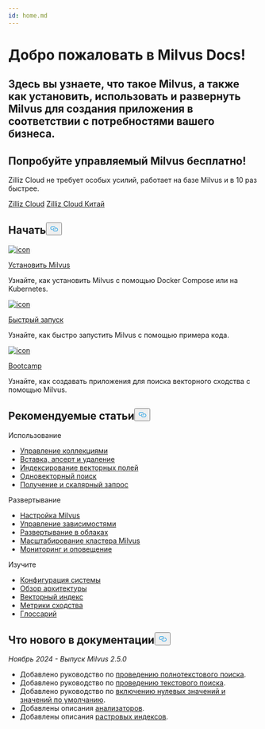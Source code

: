 ```yaml
---
id: home.md
---
```

<div class="doc-h1-wrapper">
<p><h1 class="title">
Добро пожаловать в Milvus Docs!</h1></p>
<p><h2 class="sub-title">
Здесь вы узнаете, что такое Milvus, а также как установить, использовать и развернуть Milvus для создания приложения в соответствии с потребностями вашего бизнеса.</h2></p>
</div>
<div class="doc-home-promotion-wrapper">
  <div class="promotion-content">
    <h2 class="promotion-title">Попробуйте управляемый Milvus бесплатно!</h2>
    <p class="promotion-desc">Zilliz Cloud не требует особых усилий, работает на базе Milvus и в 10 раз быстрее.</p>
  </div>
  <div class="cta-wrapper">
   <a class="cta-global" href="https://cloud.zilliz.com/signup">Zilliz Cloud</a> <a class="cta-cn" href="https://cloud.zilliz.com.cn/signup">Zilliz Cloud Китай</a></div>
</div>
<h2 id="Get-Started" class="common-anchor-header">Начать<button data-href="#Get-Started" class="anchor-icon" translate="no">
      <svg translate="no"
        aria-hidden="true"
        focusable="false"
        height="20"
        version="1.1"
        viewBox="0 0 16 16"
        width="16"
      >
        <path
          fill="#0092E4"
          fill-rule="evenodd"
          d="M4 9h1v1H4c-1.5 0-3-1.69-3-3.5S2.55 3 4 3h4c1.45 0 3 1.69 3 3.5 0 1.41-.91 2.72-2 3.25V8.59c.58-.45 1-1.27 1-2.09C10 5.22 8.98 4 8 4H4c-.98 0-2 1.22-2 2.5S3 9 4 9zm9-3h-1v1h1c1 0 2 1.22 2 2.5S13.98 12 13 12H9c-.98 0-2-1.22-2-2.5 0-.83.42-1.64 1-2.09V6.25c-1.09.53-2 1.84-2 3.25C6 11.31 7.55 13 9 13h4c1.45 0 3-1.69 3-3.5S14.5 6 13 6z"
        ></path>
      </svg>
    </button></h2><div class="card-wrapper">
<div class="start_card_container">
  
   <a href="/docs/ru/install_standalone-docker.md"> <img translate="no" src="/docs/v2.5.x/assets/home_install.svg" alt="icon" />
   </a> <a href="/docs/ru/install_standalone-docker.md"> <p class="link-btn">Установить Milvus</p> </a><p>Узнайте, как установить Milvus с помощью Docker Compose или на Kubernetes.</p>
</div>
<div class="start_card_container">
  
   <a href="/docs/ru/quickstart.md"> <img translate="no" src="/docs/v2.5.x/assets/home_quick_start.svg" alt="icon" />
   </a> <a href="/docs/ru/quickstart.md"> <p class="link-btn">Быстрый запуск</p> </a><p>Узнайте, как быстро запустить Milvus с помощью примера кода.</p>
</div>
<div class="start_card_container">
  
   <a href="/bootcamp"> <img translate="no" src="/docs/v2.5.x/assets/home_bootcamp.svg" alt="icon" />
   </a> <a href="/bootcamp"> <p class="link-btn">Bootcamp</p> </a><p>
  Узнайте, как создавать приложения для поиска векторного сходства с помощью Milvus.  </p>
</div>
</div>
<h2 id="Recommended-articles" class="common-anchor-header">Рекомендуемые статьи<button data-href="#Recommended-articles" class="anchor-icon" translate="no">
      <svg translate="no"
        aria-hidden="true"
        focusable="false"
        height="20"
        version="1.1"
        viewBox="0 0 16 16"
        width="16"
      >
        <path
          fill="#0092E4"
          fill-rule="evenodd"
          d="M4 9h1v1H4c-1.5 0-3-1.69-3-3.5S2.55 3 4 3h4c1.45 0 3 1.69 3 3.5 0 1.41-.91 2.72-2 3.25V8.59c.58-.45 1-1.27 1-2.09C10 5.22 8.98 4 8 4H4c-.98 0-2 1.22-2 2.5S3 9 4 9zm9-3h-1v1h1c1 0 2 1.22 2 2.5S13.98 12 13 12H9c-.98 0-2-1.22-2-2.5 0-.83.42-1.64 1-2.09V6.25c-1.09.53-2 1.84-2 3.25C6 11.31 7.55 13 9 13h4c1.45 0 3-1.69 3-3.5S14.5 6 13 6z"
        ></path>
      </svg>
    </button></h2><div class="doc-home-recommend-section">
<div class="recomment-item">
  <p>Использование</p>
<ul>
<li><a href="/docs/ru/manage-collections.md">Управление коллекциями</a></li>
<li><a href="/docs/ru/insert-update-delete.md">Вставка, апсерт и удаление</a></li>
<li><a href="/docs/ru/index-vector-fields.md">Индексирование векторных полей</a></li>
<li><a href="/docs/ru/single-vector-search.md">Одновекторный поиск</a></li>
<li><a href="/docs/ru/get-and-scalar-query.md">Получение и скалярный запрос</a></li>
</ul>
</div>
<div class="recomment-item">
  <p>Развертывание</p>
<ul>
<li><a href="/docs/ru/configure-docker.md">Настройка Milvus</a></li>
<li><a href="/docs/ru/deploy_s3.md">Управление зависимостями</a></li>
<li><a href="/docs/ru/eks.md">Развертывание в облаках</a></li>
<li><a href="/docs/ru/scaleout.md">Масштабирование кластера Milvus</a></li>
<li><a href="/docs/ru/monitor_overview.md">Мониторинг и оповещение</a></li>
</ul>
</div>
<div class="recomment-item">
  <p>Изучите</p>
<ul>
<li><a href="/docs/ru/system_configuration.md">Конфигурация системы</a></li>
<li><a href="/docs/ru/architecture_overview.md">Обзор архитектуры</a></li>
<li><a href="/docs/ru/index.md">Векторный индекс</a></li>
<li><a href="/docs/ru/metric.md">Метрики сходства</a></li>
<li><a href="/docs/ru/glossary.md">Глоссарий</a></li>
</ul>
</div>
</div>
<div class="doc-home-what-is-new">
<h2 id="Whats-new-in-docs" class="common-anchor-header">Что нового в документации<button data-href="#Whats-new-in-docs" class="anchor-icon" translate="no">
      <svg translate="no"
        aria-hidden="true"
        focusable="false"
        height="20"
        version="1.1"
        viewBox="0 0 16 16"
        width="16"
      >
        <path
          fill="#0092E4"
          fill-rule="evenodd"
          d="M4 9h1v1H4c-1.5 0-3-1.69-3-3.5S2.55 3 4 3h4c1.45 0 3 1.69 3 3.5 0 1.41-.91 2.72-2 3.25V8.59c.58-.45 1-1.27 1-2.09C10 5.22 8.98 4 8 4H4c-.98 0-2 1.22-2 2.5S3 9 4 9zm9-3h-1v1h1c1 0 2 1.22 2 2.5S13.98 12 13 12H9c-.98 0-2-1.22-2-2.5 0-.83.42-1.64 1-2.09V6.25c-1.09.53-2 1.84-2 3.25C6 11.31 7.55 13 9 13h4c1.45 0 3-1.69 3-3.5S14.5 6 13 6z"
        ></path>
      </svg>
    </button></h2><p><em>Ноябрь 2024 - Выпуск Milvus 2.5.0</em></p>
<ul>
<li>Добавлено руководство по <a href="/docs/ru/full-text-search.md">проведению полнотекстового поиска</a>.</li>
<li>Добавлено руководство по <a href="/docs/ru/keyword-match.md">проведению текстового поиска</a>.</li>
<li>Добавлено руководство по <a href="/docs/ru/nullable-and-default.md">включению нулевых значений и значений по умолчанию</a>.</li>
<li>Добавлены описания <a href="/docs/ru/analyzer-overview.md">анализаторов</a>.</li>
<li>Добавлены описания <a href="/docs/ru/bitmap.md">растровых индексов</a>.</li>
</ul>
</div>
